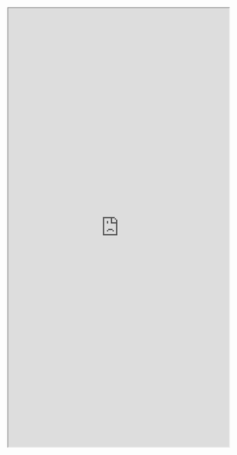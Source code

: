 <iframe src="http://nbviewer.jupyter.org/github/bcbi/BioMedQuery.jl/blob/master/examples/pubmed_mesh_to_umls_map.ipynb" width="100%" height="1000" scrolling="yes">
</iframe>

